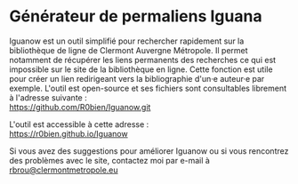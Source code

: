 # Générateur de permaliens Iguana
Iguanow est un outil simplifié pour rechercher rapidement sur la bibliothèque de ligne de Clermont Auvergne Métropole.
Il permet notamment de récupérer les liens permanents des recherches ce qui est impossible sur le site de la bibliothèque en ligne. Cette fonction est utile pour créer un lien redirigeant vers la bibliographie d'un·e auteur·e par exemple.
L'outil est open-source et ses fichiers sont consultables librement à l'adresse suivante :  
https://github.com/R0bien/Iguanow.git

L'outil est accessible à cette adresse :  
https://r0bien.github.io/Iguanow
  
  Si vous avez des suggestions pour améliorer Iguanow ou si vous rencontrez des problèmes avec le site, contactez moi par e-mail à
rbrou@clermontmetropole.eu
